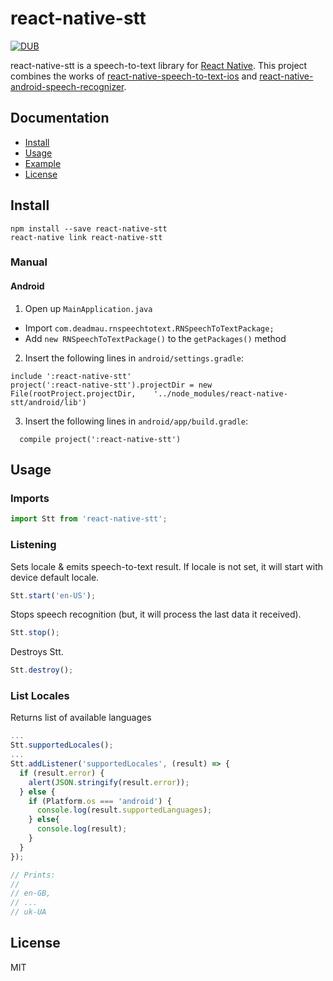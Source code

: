 # react-native-stt

[![DUB](https://img.shields.io/dub/l/vibe-d.svg?style=flat-square)](https://github.com/marshmelloX/react-native-stt#license)

react-native-stt is a speech-to-text library for [React Native](https://facebook.github.io/react-native/).
This project combines the works of [react-native-speech-to-text-ios](https://github.com/muhaos/react-native-speech-to-text-ios) and [react-native-android-speech-recognizer](https://github.com/de-code/react-native-android-speech-recognizer).

## Documentation
- [Install](https://github.com/marshmelloX/react-native-stt#install)
- [Usage](https://github.com/marshmelloX/react-native-stt#usage)
- [Example](https://github.com/marshmelloX/react-native-stt/example)
- [License](https://github.com/marshmelloX/react-native-stt#license)

## Install

```shell
npm install --save react-native-stt
react-native link react-native-stt
```

### Manual

#### Android

1. Open up `MainApplication.java`
  - Import `com.deadmau.rnspeechtotext.RNSpeechToTextPackage;`
  - Add `new RNSpeechToTextPackage()` to the `getPackages()` method
2. Insert the following lines in `android/settings.gradle`:
  ```
  include ':react-native-stt'
  project(':react-native-stt').projectDir = new File(rootProject.projectDir, 	'../node_modules/react-native-stt/android/lib')
  ```
3. Insert the following lines in `android/app/build.gradle`:
  ```
    compile project(':react-native-stt')
  ```

## Usage

### Imports

```js
import Stt from 'react-native-stt';
```

### Listening

Sets locale & emits speech-to-text result.
If locale is not set, it will start with device default locale.

```js
Stt.start('en-US');
```

Stops speech recognition (but, it will process the last data it received).  

```js
Stt.stop();
```

Destroys Stt.

```js
Stt.destroy();
```

### List Locales

Returns list of available languages

```js
...
Stt.supportedLocales();
...
Stt.addListener('supportedLocales', (result) => {
  if (result.error) {
    alert(JSON.stringify(result.error));
  } else {
    if (Platform.os === 'android') {
      console.log(result.supportedLanguages);
    } else{
      console.log(result);
    }
  }
});

// Prints:
//
// en-GB,
// ...
// uk-UA
```

## License

MIT
